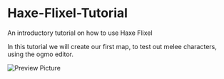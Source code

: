 # Haxe-Flixel-Tutorial

An introductory tutorial on how to use Haxe Flixel

In this tutorial we will create our first map, to test out melee characters, using the ogmo editor.

![Preview Picture](https://github.com/Wolfman13/Haxe-Flixel-Tutorial/blob/Tutorial-22/Tutorial_22.png?raw=true)

